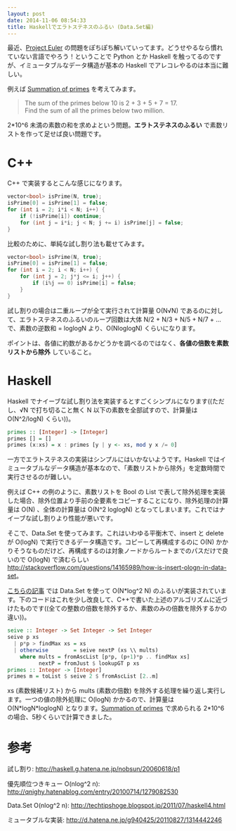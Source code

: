 ```yaml
---
layout: post
date: 2014-11-06 08:54:33
title: Haskellでエラトステネスのふるい (Data.Set編)
---
```


最近、[Project Euler](https://projecteuler.net) の問題をぽちぽち解いていってます。どうせやるなら慣れていない言語でやろう！ということで Python とか Haskell を触ってるのですが、イミュータブルなデータ構造が基本の Haskell でアレコレやるのは本当に難しい。

例えば [Summation of primes](https://projecteuler.net/problem=10) を考えてみます。

> The sum of the primes below 10 is 2 + 3 + 5 + 7 = 17.  
> Find the sum of all the primes below two million.

2\*10^6 未満の素数の和を求めよという問題。**エラトステネスのふるい** で素数リストを作って足せば良い問題です。

# C++

C++ で実装するとこんな感じになります。

```cpp
vector<bool> isPrime(N, true);
isPrime[0] = isPrime[1] = false;
for (int i = 2; i*i < N; i++) {
    if (!isPrime[i]) continue;
    for (int j = i*i; j < N; j += i) isPrime[j] = false;
}
```

比較のために、単純な試し割り法も載せてみます。

```cpp
vector<bool> isPrime(N, true);
isPrime[0] = isPrime[1] = false;
for (int i = 2; i < N; i++) {
    for (int j = 2; j*j <= i; j++) {
        if (i%j == 0) isPrime[i] = false;
    }
}
```

試し割りの場合は二重ループが全て実行されて計算量 O(N√N) であるのに対して、エラトステネスのふるいのループ回数は大体 N/2 + N/3 + N/5 + N/7 + ... で、素数の逆数和 = loglogN より、O(NloglogN) くらいになります。

ポイントは、各値に約数があるかどうかを調べるのではなく、**各値の倍数を素数リストから除外** していること。

# Haskell

Haskell でナイーブな試し割り法を実装するとすごくシンプルになります((ただし、√N で打ち切ること無く N 以下の素数を全部試すので、計算量は O(N^2/logN) くらい))。

```haskell
primes :: [Integer] -> [Integer]
primes [] = []
primes (x:xs) = x : primes [y | y <- xs, mod y x /= 0]
```

一方でエラトステネスの実装はシンプルにはいかないようです。Haskell ではイミュータブルなデータ構造が基本なので、「素数リストから除外」を定数時間で実行させるのが難しい。

例えば C++ の例のように、素数リストを Bool の List で表して除外処理を実装した場合、除外位置より手前の全要素をコピーすることになり、除外処理の計算量は O(N) 、全体の計算量は O(N^2 loglogN) となってしまいます。これではナイーブな試し割りより性能が悪いです。

そこで、Data.Set を使ってみます。これはいわゆる平衡木で、insert と delete が O(logN) で実行できるデータ構造です。コピーして再構成するのに O(N) かかりそうなものだけど、再構成するのは対象ノードからルートまでのパスだけで良いので O(logN) で済むらしい <http://stackoverflow.com/questions/14165989/how-is-insert-ologn-in-data-set>。

[こちらの記事](http://techtipshoge.blogspot.jp/2011/07/haskell4.html) では Data.Set を使って O(N\*log^2 N) のふるいが実装されています。下のコードはこれを少し改良して、C++で書いた上述のアルゴリズムに近づけたものです((全ての整数の倍数を除外するか、素数のみの倍数を除外するかの違い))。

```haskell
seive :: Integer -> Set Integer -> Set Integer
seive p xs
  | p*p > findMax xs = xs
  | otherwise        = seive nextP (xs \\ mults)
    where mults = fromAscList [p*p, (p+1)*p .. findMax xs]
          nextP = fromJust $ lookupGT p xs
primes :: Integer -> [Integer]
primes m = toList $ seive 2 $ fromAscList [2..m]
```

xs (素数候補リスト) から mults (素数の倍数) を除外する処理を繰り返し実行します。一つの値の除外処理に O(logN) かかるので、計算量は O(N\*logN\*loglogN) となります。[Summation of primes](https://projecteuler.net/problem=10) で求められる 2\*10^6 の場合、5秒くらいで計算できました。

# 参考

試し割り: <http://haskell.g.hatena.ne.jp/nobsun/20060618/p1>

優先順位つきキュー O(nlog^2 n): <http://qnighy.hatenablog.com/entry/20100714/1279082530>

Data.Set O(nlog^2 n): <http://techtipshoge.blogspot.jp/2011/07/haskell4.html>

ミュータブルな実装: <http://d.hatena.ne.jp/g940425/20110827/1314442246>

